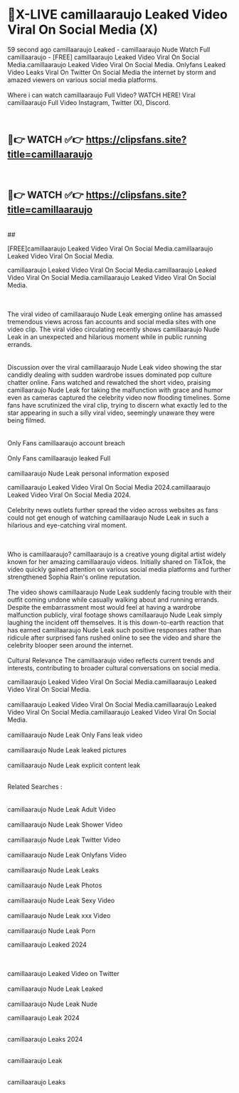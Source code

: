 # 🔴X-LIVE camillaaraujo Leaked Video Viral On Social Media (X)<br>


59 second ago camillaaraujo Leaked  - camillaaraujo Nude  Watch Full camillaaraujo - [FREE] camillaaraujo Leaked Video Viral On Social Media.camillaaraujo Leaked Video Viral On Social Media.   Onlyfans Leaked Video Leaks Viral On Twitter On Social Media the internet by storm and amazed viewers on various social media platforms. <br><br>
Where i can watch camillaaraujo Full Video? WATCH HERE! Viral camillaaraujo Full Video Instagram, Twitter (X), Discord. <br>


 <br>

##  🔴👉 WATCH ✅👉  <a href="https://clipsfans.site?title=camillaaraujo&ref=git">https://clipsfans.site?title=camillaaraujo</a> <br>
  <br>

##  🔴👉 WATCH ✅👉  <a href="https://clipsfans.site?title=camillaaraujo&ref=git">https://clipsfans.site?title=camillaaraujo</a> <br>
  <br>
  ##



[FREE]camillaaraujo Leaked Video Viral On Social Media.camillaaraujo Leaked Video Viral On Social Media. <br>

camillaaraujo Leaked Video Viral On Social Media.camillaaraujo Leaked Video Viral On Social Media.camillaaraujo Leaked Video Viral On Social Media. <br>


  <br>

  <br>
The viral video of camillaaraujo Nude Leak emerging online has amassed tremendous views across fan accounts and social media sites with one video clip. The viral video circulating recently shows camillaaraujo Nude Leak in an unexpected and hilarious moment while in public running errands.<br>
<br>


<br>
Discussion over the viral camillaaraujo Nude Leak video showing the star candidly dealing with sudden wardrobe issues dominated pop culture chatter online. Fans watched and rewatched the short video, praising camillaaraujo Nude Leak for taking the malfunction with grace and humor even as cameras captured the celebrity video now flooding timelines. Some fans have scrutinized the viral clip, trying to discern what exactly led to the star appearing in such a silly viral video, seemingly unaware they were being filmed.<br>
<br>
<br> 
Only Fans camillaaraujo account breach<br>
<br>
Only Fans camillaaraujo leaked Full <br>
<br>
camillaaraujo Nude Leak personal information exposed<br>

camillaaraujo Leaked Video Viral On Social Media 2024.camillaaraujo Leaked Video Viral On Social Media 2024. <br>
<br>
Celebrity news outlets further spread the video across websites as fans could not get enough of watching camillaaraujo Nude Leak in such a hilarious and eye-catching viral moment.<br>
<br>

<br>
Who is camillaaraujo? camillaaraujo is a creative young digital artist widely known for her amazing camillaaraujo videos. Initially shared on TikTok, the video quickly gained attention on various social media platforms and further strengthened Sophia Rain's online reputation.<br>
<br>
The video shows camillaaraujo Nude Leak suddenly facing trouble with their outfit coming undone while casually walking about and running errands. Despite the embarrassment most would feel at having a wardrobe malfunction publicly, viral footage shows camillaaraujo Nude Leak simply laughing the incident off themselves. It is this down-to-earth reaction that has earned camillaaraujo Nude Leak such positive responses rather than ridicule after surprised fans rushed online to see the video and share the celebrity blooper seen around the internet.<br>
<br>
Cultural Relevance The camillaaraujo video reflects current trends and interests, contributing to broader cultural conversations on social media.<br>

camillaaraujo Leaked Video Viral On Social Media.camillaaraujo Leaked Video Viral On Social Media.<br>
<br>
camillaaraujo Leaked Video Viral On Social Media.camillaaraujo Leaked Video Viral On Social Media.camillaaraujo Leaked Video Viral On Social Media.<br>
<br>
camillaaraujo Nude Leak Only Fans leak video<br>
<br>
camillaaraujo Nude Leak leaked pictures<br>
<br>
camillaaraujo Nude Leak explicit content leak<br>


<br>
Related Searches :<br>
<br>

<br>
camillaaraujo Nude Leak Adult Video<br>
<br>
camillaaraujo Nude Leak Shower Video<br>
<br>
camillaaraujo Nude Leak Twitter Video<br>
<br>
camillaaraujo Nude Leak Onlyfans Video<br>
<br>
camillaaraujo Nude Leak Leaks<br>
<br>
camillaaraujo Nude Leak Photos<br>

<br>
camillaaraujo Nude Leak Sexy Video<br>
<br>
camillaaraujo Nude Leak xxx Video<br>
<br>
camillaaraujo Nude Leak Porn<br>

camillaaraujo  Leaked 2024 <br> <br>
<br>

camillaaraujo Leaked Video on Twitter <br>
<br>
camillaaraujo Nude Leak Leaked<br>
<br>
camillaaraujo Nude Leak Nude<br>


camillaaraujo  Leak 2024 <br> <br>



camillaaraujo  Leaks 2024 <br> <br>



 
camillaaraujo  Leak<br> <br>



camillaaraujo  Leaks<br> <br>





</p>




 



</p>










